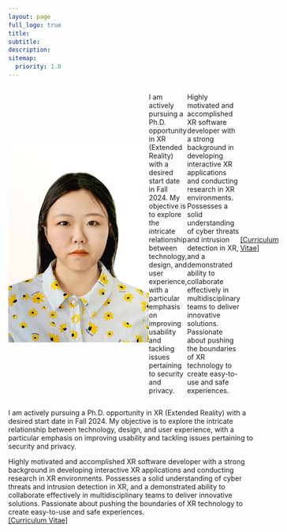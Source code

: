 ```yaml
---
layout: page
full_logo: true
title: 
subtitle: 
description:  
sitemap:
  priority: 1.0
---
```

<div style="display: flex; align-items: center; max-width: 900px; margin: 0 auto;">
  <img src="assets/img/photo.jpg" alt="Your Name" style="width: 300px; height: 400px;">
  <p class="describe-text">
      I am actively pursuing a Ph.D. opportunity in XR (Extended Reality) with a desired start date in Fall 2024.
      My objective is to explore the intricate relationship between technology, design, and user experience,
      with a particular emphasis on improving usability and tackling issues pertaining to security and privacy.
    </p>
</p>
Highly motivated and accomplished XR software developer with a strong background in developing interactive XR applications and conducting research in XR environments. Possesses a solid understanding of cyber threats and intrusion detection in XR, and a demonstrated ability to collaborate effectively in multidisciplinary teams to deliver innovative solutions. Passionate about pushing the boundaries of XR technology to create easy-to-use and safe experiences.
<br>
<a href="https://github.com/shiqi-yu/shiqi-yu.github.io/raw/master/assets/Shiqi%20YU_CV.pdf">[Curriculum Vitae]</a>
</div>
</p>
<p class="describe-text">
      I am actively pursuing a Ph.D. opportunity in XR (Extended Reality) with a desired start date in Fall 2024.
      My objective is to explore the intricate relationship between technology, design, and user experience,
      with a particular emphasis on improving usability and tackling issues pertaining to security and privacy.
    </p>

Highly motivated and accomplished XR software developer with a strong background in developing interactive XR applications and conducting research in XR environments. Possesses a solid understanding of cyber threats and intrusion detection in XR, and a demonstrated ability to collaborate effectively in multidisciplinary teams to deliver innovative solutions. Passionate about pushing the boundaries of XR technology to create easy-to-use and safe experiences.
<br>
<a href="https://github.com/shiqi-yu/shiqi-yu.github.io/raw/master/assets/Shiqi%20YU_CV.pdf">[Curriculum Vitae]</a>


<br>
<br>
<br>
<br>
<br>
<br>
<br>
